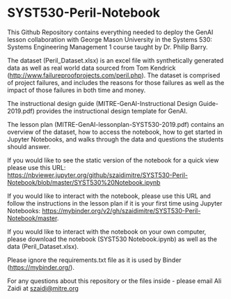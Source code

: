 # SYST530-Peril-Notebook
This Github Repository contains everything needed to deploy the GenAI lesson collaboration with George Mason University in the Systems 530: Systems Engineering Management 1 course taught by Dr. Philip Barry. 

The dataset (Peril_Dataset.xlsx) is an excel file with synthetically generated data as well as real world data sourced from Tom Kendrick (http://www.failureproofprojects.com/peril.php). The dataset is comprised of project failures, and includes the reasons for those failures as well as the impact of those failures in both time and money. 

The instructional design guide (MITRE-GenAI-Instructional Design Guide-2019.pdf) provides the instructional design template for GenAI. 

The lesson plan (MITRE-GenAI-lessonplan-SYST530-2019.pdf) contains an overview of the dataset, how to access the notebook, how to get started in Jupyter Notebooks, and walks through the data and questions the students should answer. 

If you would like to see the static version of the notebook for a quick view please use this URL: https://nbviewer.jupyter.org/github/szaidimitre/SYST530-Peril-Notebook/blob/master/SYST530%20Notebook.ipynb

If you would like to interact with the notebook, please use this URL and follow the instructions in the lesson plan if it is your first time using Jupyter Notebooks: https://mybinder.org/v2/gh/szaidimitre/SYST530-Peril-Notebook/master. 

If you would like to interact with the notebook on your own computer, please download the notebook (SYST530 Notebook.ipynb) as well as the data (Peril_Dataset.xlsx). 

Please ignore the requirements.txt file as it is used by Binder (https://mybinder.org/).

For any questions about this repository or the files inside - please email Ali Zaidi at szaidi@mitre.org

